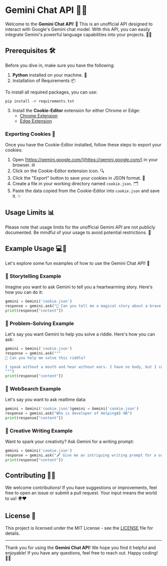 # Gemini Chat API 🌟✨

Welcome to the **Gemini Chat API**! 🎉 This is an unofficial API designed to interact with Google's Gemini chat model. With this API, you can easily integrate Gemini's powerful language capabilities into your projects. 🚀💫

## Prerequisites 🛠️

Before you dive in, make sure you have the following:

1. **Python** installed on your machine. 🐍
2. Installation of Requirements 📦

To install all required packages, you can use:
```
pip install -r requirements.txt
```

3. Install the **Cookie-Editor** extension for either Chrome or Edge:
   - [Chrome Extension](https://chrome.google.com/webstore/detail/cookie-editor/hlkenndednhfkekhgcdicdfddnkalmdm)
   - [Edge Extension](https://microsoftedge.microsoft.com/addons/detail/cookie-editor/neaplmfkghagebokkhpjpoebhdledlfi)

### Exporting Cookies 🍪

Once you have the Cookie-Editor installed, follow these steps to export your cookies:

1. Open [https://gemini.google.com/](https://gemini.google.com/) in your browser. 🌐
2. Click on the Cookie-Editor extension icon. 🔍
3. Click the "Export" button to save your cookies in JSON format. 💾
4. Create a file in your working directory named `cookie.json`. 🗂️
5. Paste the data copied from the Cookie-Editor into `cookie.json` and save it. ✨

## Usage Limits 📊

Please note that usage limits for the unofficial Gemini API are not publicly documented. Be mindful of your usage to avoid potential restrictions. 🚦

## Example Usage 💻💖

Let's explore some fun examples of how to use the Gemini Chat API! 🎈

### 🌈 Storytelling Example

Imagine you want to ask Gemini to tell you a heartwarming story. Here's how you can do it:

```python
gemini = Gemini('cookie.json')
response = gemini.ask("🌟 Can you tell me a magical story about a brave little girl and her talking cat? 🐱✨")
print(response["content"])
```

### 🧠 Problem-Solving Example

Let's say you want Gemini to help you solve a riddle. Here's how you can ask:

```python
gemini = Gemini('cookie.json')
response = gemini.ask("""
🤔 Can you help me solve this riddle?

I speak without a mouth and hear without ears. I have no body, but I come alive with the wind. What am I?
""")
print(response["content"])
```

### 🧠 WebSearch Example

Let's say you want to ask realtime data:

```python
gemini = Gemini('cookie.json')gemini = Gemini('cookie.json')
response = gemini.ask("Who is developer of HelpingAI-9B")
print(response["content"])
```

### 🎨 Creative Writing Example

Want to spark your creativity? Ask Gemini for a writing prompt:

```python
gemini = Gemini('cookie.json')
response = gemini.ask("🖋️ Give me an intriguing writing prompt for a science fiction short story. 🚀")
print(response["content"])
```

## Contributing 🤝💕

We welcome contributions! If you have suggestions or improvements, feel free to open an issue or submit a pull request. Your input means the world to us! 🌍❤️

## License 📄

This project is licensed under the MIT License - see the [LICENSE](LICENSE) file for details.

---

Thank you for using the **Gemini Chat API**! We hope you find it helpful and enjoyable! If you have any questions, feel free to reach out. Happy coding! 🎊💖
